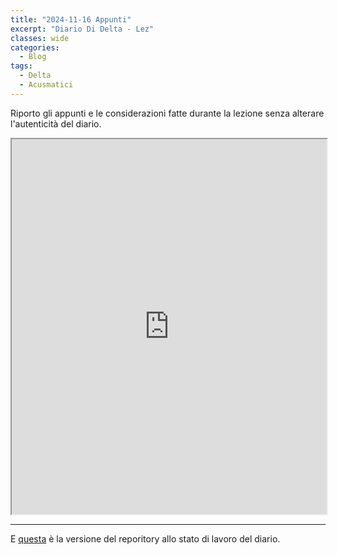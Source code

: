 ```yaml
---
title: "2024-11-16 Appunti"
excerpt: "Diario Di Delta - Lez"
classes: wide
categories:
  - Blog
tags:
  - Delta
  - Acusmatici
---
```


Riporto gli appunti e le considerazioni fatte durante la lezione senza alterare l'autenticità del diario.

<iframe src="https://docs.google.com/viewer?url=https://s-e-a-m.github.io/giulio-romano-de-mattia/assets/docs/2024-11-16_vitucciLez.pdf&embedded=true" width="100%" height="600px"></iframe>

---

E [questa](https://github.com/DMGiulioRomano/delta/tree/7509370c8955a39a4361a060eccfaf920fe5604f) è la versione del reporitory allo stato di lavoro del diario.